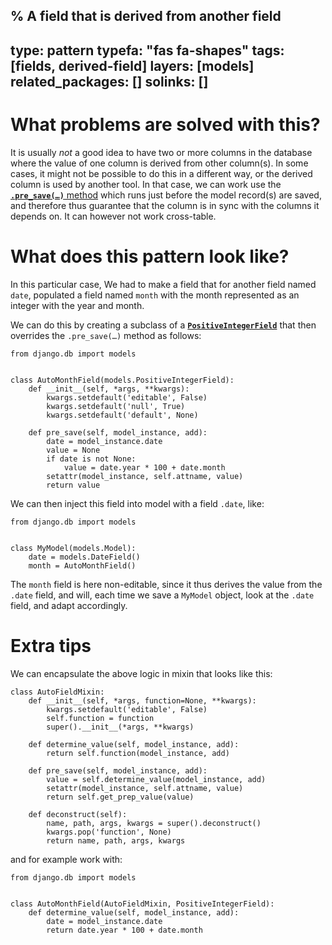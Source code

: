 % A field that is derived from another field
---
type: pattern
typefa: "fas fa-shapes"
tags: [fields, derived-field]
layers: [models]
related_packages: []
solinks: []
---

# What problems are solved with this?

It is usually *not* a good idea to have two or more columns in the database where the value of one column is derived from other column(s). In some cases, it might not be possible to do this in a different way, or the derived column is used by another tool. In that case, we can work use the [**`.pre_save(…)`** method](https://docs.djangoproject.com/en/5.2/ref/models/fields/#django.db.models.Field.pre_save) which runs just before the model record(s) are saved, and therefore thus guarantee that the column is in sync with the columns it depends on. It can however not work cross-table.

# What does this pattern look like?

In this particular case, We had to make a field that for another field named `date`, populated a field named `month` with the month represented as an integer with the year and month.

We can do this by creating a subclass of a [**`PositiveIntegerField`**](https://docs.djangoproject.com/en/stable/ref/models/fields/#positiveintegerfield) that then overrides the `.pre_save(…)` method as follows:

```python3
from django.db import models


class AutoMonthField(models.PositiveIntegerField):
    def __init__(self, *args, **kwargs):
        kwargs.setdefault('editable', False)
        kwargs.setdefault('null', True)
        kwargs.setdefault('default', None)

    def pre_save(self, model_instance, add):
        date = model_instance.date
        value = None
        if date is not None:
            value = date.year * 100 + date.month
        setattr(model_instance, self.attname, value)
        return value
```

We can then inject this field into model with a field `.date`, like:

```python3
from django.db import models


class MyModel(models.Model):
    date = models.DateField()
    month = AutoMonthField()
```

The `month` field is here non-editable, since it thus derives the value from the `.date` field, and will, each time we save a `MyModel` object, look at the `.date` field, and adapt accordingly.

# Extra tips

We can encapsulate the above logic in mixin that looks like this:

```python3
class AutoFieldMixin:
    def __init__(self, *args, function=None, **kwargs):
        kwargs.setdefault('editable', False)
        self.function = function
        super().__init__(*args, **kwargs)

    def determine_value(self, model_instance, add):
        return self.function(model_instance, add)

    def pre_save(self, model_instance, add):
        value = self.determine_value(model_instance, add)
        setattr(model_instance, self.attname, value)
        return self.get_prep_value(value)

    def deconstruct(self):
        name, path, args, kwargs = super().deconstruct()
        kwargs.pop('function', None)
        return name, path, args, kwargs
```

and for example work with:

```python3
from django.db import models


class AutoMonthField(AutoFieldMixin, PositiveIntegerField):
    def determine_value(self, model_instance, add):
        date = model_instance.date
        return date.year * 100 + date.month
```
